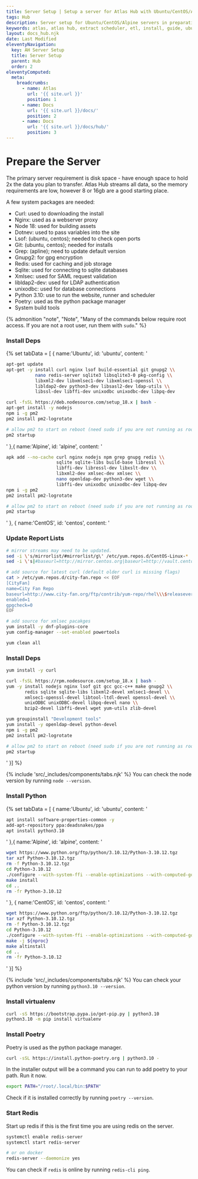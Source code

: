 ```yaml
---
title: Server Setup | Setup a server for Atlas Hub with Ubuntu/CentOS/Alpine
tags: Hub
description: Server setup for Ubuntu/CentOS/Alpine servers in preparation for an Atlas Hub installation.
keywords: atlas, atlas hub, extract scheduler, etl, install, guide, ubuntu server, centos, alpine
layout: docs_hub.njk
date: Last Modified
eleventyNavigation:
  key: AH Server Setup
  title: Server Setup
  parent: Hub
  order: 2
eleventyComputed:
  meta:
    breadcrumbs:
      - name: Atlas
        url: '{{ site.url }}'
        position: 1
      - name: Docs
        url: '{{ site.url }}/docs/'
        position: 2
      - name: Docs
        url: '{{ site.url }}/docs/hub/'
        position: 3
---
```


# Prepare the Server

The primary server requirement is disk space - have enough space to hold 2x the data you plan to transfer. Atlas Hub streams all data, so the memory requirements are low, however 8 or 16gb are a good starting place.

A few system packages are needed:

- Curl: used to downloading the install
- Nginx: used as a webserver proxy
- Node 18: used for building assets
- Dotnev: used to pass variables into the site
- Lsof: (ubuntu, centos); needed to check open ports
- Git: (ubuntu, centos); needed for installs
- Grep: (apline); need to update default version
- Gnupg2: for gpg encryption
- Redis: used for caching and job storage
- Sqlite: used for connecting to sqlite databases
- Xmlsec: used for SAML request validation
- libldap2-dev: used for LDAP authentication
- unixodbc: used for database connections
- Python 3.10: use to run the website, runner and scheduler
- Poetry: used as the python package manager
- System build tools

{% admonition
   "note",
   "Note",
   "Many of the commands below require root access. If you are not a root user, run them with `sudo`."
%}

### Install Deps

{% set tabData = [
{
name:'Ubuntu',
id: 'ubuntu',
content: '

```bash
apt-get update
apt-get -y install curl nginx lsof build-essential git gnupg2 \\
           nano redis-server sqlite3 libsqlite3-0 pkg-config \\
           libxml2-dev libxmlsec1-dev libxmlsec1-openssl \\
           libldap2-dev python3-dev libsasl2-dev ldap-utils \\
           libssl-dev libffi-dev unixodbc unixodbc-dev libpq-dev

curl -fsSL https://deb.nodesource.com/setup_18.x | bash -
apt-get install -y nodejs
npm i -g pm2
pm2 install pm2-logrotate

# allow pm2 to start on reboot (need sudo if you are not running as root)
pm2 startup
```

'
},{
name:'Alpine',
id: 'alpine',
content: '

```bash
apk add --no-cache curl nginx nodejs npm grep gnupg redis \\
                   sqlite sqlite-libs build-base libressl \\
                   libffi-dev libressl-dev libxslt-dev \\
                   libxml2-dev xmlsec-dev xmlsec \\
                   nano openldap-dev python3-dev wget \\
                   libffi-dev unixodbc unixodbc-dev libpq-dev
npm i -g pm2
pm2 install pm2-logrotate

# allow pm2 to start on reboot (need sudo if you are not running as root)
pm2 startup
```

'
},
{
name:'CentOS',
id: 'centos',
content: '

### Update Report Lists

```bash
# mirror streams may need to be updated.
sed -i \'s/mirrorlist/#mirrorlist/g\' /etc/yum.repos.d/CentOS-Linux-*
sed -i \'s|#baseurl=http://mirror.centos.org|baseurl=http://vault.centos.org|g\' /etc/yum.repos.d/CentOS-Linux-*

# add source for latest curl (default older curl is missing flags)
cat > /etc/yum.repos.d/city-fan.repo << EOF
[CityFan]
name=City Fan Repo
baseurl=http://www.city-fan.org/ftp/contrib/yum-repo/rhel\\\$releasever/\\\$basearch/
enabled=1
gpgcheck=0
EOF

# add source for xmlsec pacakges
yum install -y dnf-plugins-core
yum config-manager --set-enabled powertools

yum clean all
```

### Install Deps

```bash
yum install -y curl

curl -fsSL https://rpm.nodesource.com/setup_18.x | bash -
yum -y install nodejs nginx lsof git gcc gcc-c++ make gnupg2 \\
       redis sqlite sqlite-libs libxml2-devel xmlsec1-devel \\
       xmlsec1-openssl-devel libtool-ltdl-devel openssl-devel \\
       unixODBC unixODBC-devel libpq-devel nano \\
       bzip2-devel libffi-devel wget yum-utils zlib-devel

yum groupinstall "Development tools"
yum install -y openldap-devel python-devel
npm i -g pm2
pm2 install pm2-logrotate

# allow pm2 to start on reboot (need sudo if you are not running as root)
pm2 startup
```

'
}] %}

{% include 'src/\_includes/components/tabs.njk' %}
You can check the node version by running `node --version`.

### Install Python

{% set tabData = [
{
name:'Ubuntu',
id: 'ubuntu',
content: '

```bash
apt install software-properties-common -y
add-apt-repository ppa:deadsnakes/ppa
apt install python3.10
```

'
},{
name:'Alpine',
id: 'alpine',
content: '

```bash
wget https://www.python.org/ftp/python/3.10.12/Python-3.10.12.tgz
tar xzf Python-3.10.12.tgz
rm -f Python-3.10.12.tgz
cd Python-3.10.12
./configure --with-system-ffi --enable-optimizations --with-computed-gotos --enable-loadable-sqlite-extensions
make install
cd ..
rm -fr Python-3.10.12
```

'
},
{
name:'CentOS',
id: 'centos',
content: '

```bash
wget https://www.python.org/ftp/python/3.10.12/Python-3.10.12.tgz
tar xzf Python-3.10.12.tgz
rm -f Python-3.10.12.tgz
cd Python-3.10.12
./configure --with-system-ffi --enable-optimizations --with-computed-gotos --enable-loadable-sqlite-extensions
make -j ${nproc}
make altinstall
cd ..
rm -fr Python-3.10.12
```

'
}] %}

{% include 'src/\_includes/components/tabs.njk' %}
You can check your python version by running `python3.10 --version`.

### Install virtualenv

```bash
curl -sS https://bootstrap.pypa.io/get-pip.py | python3.10
python3.10 -m pip install virtualenv
```

### Install Poetry

Poetry is used as the python package manager.

```bash
curl -sSL https://install.python-poetry.org | python3.10 -
```

In the installer output will be a command you can run to add poetry to your path. Run it now.

```bash
export PATH="/root/.local/bin:$PATH"
```

Check if it is installed correctly by running `poetry --version`.

### Start Redis

Start up redis if this is the first time you are using redis on the server.

```bash
systemctl enable redis-server
systemctl start redis-server

# or on docker
redis-server --daemonize yes
```

You can check if `redis` is online by running `redis-cli ping`.
